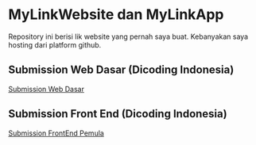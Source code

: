 # MyLinkWebsite dan MyLinkApp
Repository ini berisi lik website yang pernah saya buat. Kebanyakan saya hosting dari platform github.

## Submission Web Dasar (Dicoding Indonesia)
[Submission Web Dasar](https://almuqsitalif08.github.io/Dicoding_Submission_Web_Dasar/ "Ini adalah website yg saya buat untuk memenuhi tugas dari Dicoding Indonesia")   

## Submission Front End (Dicoding Indonesia)
[Submission FrontEnd Pemula](https://almuqsitalif08.github.io/Dicoding_Submission_Front_End_Pemula/ "Ini adalah website yg saya buat untuk memenuhi tugas dari Dicoding Indonesia")   


